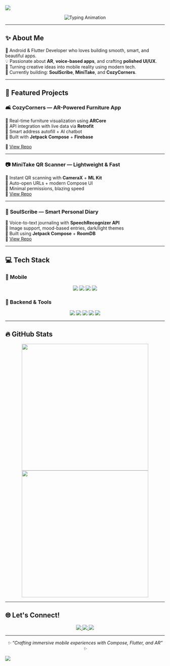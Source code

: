 <!-- HEADER WAVE -->
<img src="https://capsule-render.vercel.app/api?type=waving&color=F77737&height=130&section=header&text=Hi%20👋%2C%20I'm%20Sreeshna%20C&fontColor=ffffff&fontSize=40&animation=fadeIn" />

<!-- TYPING ANIMATION -->
<p align="center">
  <img src="https://readme-typing-svg.demolab.com?font=Fira+Code&weight=600&size=22&pause=1000&center=true&vCenter=true&width=800&height=35&lines=Mobile+App+Developer+%7C+Android+%2B+Flutter;Jetpack+Compose+%2B+Kotlin+%2B+Dart;AR+Enthusiast+%7C+Voice+Apps+%7C+Smart+UIs;Let’s+Build+Awesome+Things+Together!+%F0%9F%9A%80" alt="Typing Animation" />
</p>

---

## ✨ About Me

🌱 Android & Flutter Developer who loves building smooth, smart, and beautiful apps.  
💡 Passionate about **AR**, **voice-based apps**, and crafting **polished UI/UX**.  
🚀 Turning creative ideas into mobile reality using modern tech.  
🎯 Currently building: **SoulScribe**, **MiniTake**, and **CozyCorners**.

---

## 🚀 Featured Projects

### 🛋️ **CozyCorners** — AR-Powered Furniture App  
🔸 Real-time furniture visualization using **ARCore**  
🔸 API integration with live data via **Retrofit**  
🔸 Smart address autofill + AI chatbot  
🔸 Built with **Jetpack Compose** + **Firebase**

🔗 [View Repo](https://github.com/Sreashna/GitFlow)

---

### 📷 **MiniTake QR Scanner** — Lightweight & Fast  
🔸 Instant QR scanning with **CameraX** + **ML Kit**  
🔸 Auto-open URLs + modern Compose UI  
🔸 Minimal permissions, blazing speed  
🔗 [View Repo](https://github.com/Sreashna/MiniTakeQR)

---

### 📝 **SoulScribe** — Smart Personal Diary  
🔸 Voice-to-text journaling with **SpeechRecognizer API**  
🔸 Image support, mood-based entries, dark/light themes  
🔸 Built using **Jetpack Compose** + **RoomDB**  
🔗 [View Repo](https://github.com/Sreashna/diary)

---

## 💻 Tech Stack

### 💚 Mobile
<p align="center">
  <img src="https://img.shields.io/badge/Kotlin-7F52FF?style=for-the-badge&logo=kotlin&logoColor=white" />
  <img src="https://img.shields.io/badge/Jetpack%20Compose-34A853?style=for-the-badge&logo=android&logoColor=white" />
  <img src="https://img.shields.io/badge/Flutter-02569B?style=for-the-badge&logo=flutter&logoColor=white" />
  <img src="https://img.shields.io/badge/Dart-0175C2?style=for-the-badge&logo=dart&logoColor=white" />
</p>

### 🔧 Backend & Tools
<p align="center">
  <img src="https://img.shields.io/badge/Firebase-FFCA28?style=for-the-badge&logo=firebase&logoColor=white" />
  <img src="https://img.shields.io/badge/Firestore-FF7043?style=for-the-badge&logo=google&logoColor=white" />
  <img src="https://img.shields.io/badge/FCM-FFA000?style=for-the-badge&logo=googlemessages&logoColor=white" />
  <img src="https://img.shields.io/badge/RoomDB-4DB33D?style=for-the-badge&logo=sqlite&logoColor=white" />
  <img src="https://img.shields.io/badge/Retrofit-009688?style=for-the-badge&logo=android&logoColor=white" />
</p>

---

## 🔥 GitHub Stats

<p align="center">
  <img src="https://github-readme-stats.vercel.app/api?username=Sreashna&show_icons=true&theme=radical" width="400" />
  <img src="https://streak-stats.demolab.com?user=Sreashna&theme=radical" width="400" />
</p>

---

## 🌐 Let's Connect!

<p align="center">
  <a href="https://www.linkedin.com/in/sreeshnac/">
    <img src="https://img.shields.io/badge/LinkedIn-0A66C2?style=for-the-badge&logo=linkedin&logoColor=white" />
  </a>
  <a href="mailto:sreeshnacnair@gmail.com">
    <img src="https://img.shields.io/badge/Gmail-D14836?style=for-the-badge&logo=gmail&logoColor=white" />
  </a>
  <a href="https://github.com/Sreashna">
    <img src="https://img.shields.io/badge/GitHub-181717?style=for-the-badge&logo=github&logoColor=white" />
  </a>
</p>

---

<p align="center">
  <i>✨ “Crafting immersive mobile experiences with Compose, Flutter, and AR” ✨</i>
</p>

<!-- FOOTER WAVE -->
<img src="https://capsule-render.vercel.app/api?type=waving&color=F77737&height=120&section=footer"/>
